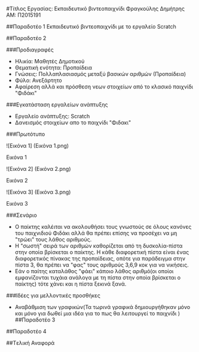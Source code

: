 ﻿#Τίτλος Εργασίας: Εκπαιδευτικό βιντεοπαιχνίδι
Φραγκούλης Δημήτρης
ΑΜ: Π2015191

##Παραδοτέο 1
Εκπαιδευτικό βιντεοπαιχνίδι με το εργαλείο Scratch


##Παραδοτέο 2

###Προδιαγραφές

* Ηλικία: Μαθητές Δημοτικού
* Θεματική ενότητα: Προπαίδεια
* Γνώσεις: Πολλαπλασιασμός μεταξύ βασικών αριθμών (Προπαίδεια)
* Φύλο: Ανεξάρτητο
* Αφαίρεση αλλά και πρόσθεση νεων στοιχείων από το κλασικό παιχνίδι "Φιδάκι"

###Εγκατάσταση εργαλείων ανάπτυξης

* Εργαλείο ανάπτυξης: Scratch
* Δανεισμός στοιχείων απο το παιχνίδι "Φιδακι"

###Πρωτότυπο

![Εικόνα 1] (Εικόνα 1.png)

Εικόνα 1

![Εικόνα 2] (Εικόνα 2.png)

Εικόνα 2

![Εικόνα 3] (Εικόνα 3.png)

Εικόνα 3

###Σενάριο

* Ο παίκτης καλέιται να ακολουθήσει τους γνωστούς σε όλους κανόνες του παιχνιδιού Φιδάκι αλλά θα πρέπει επίσης να προσέχει να μη "τρώει" τους λάθος αριθμούς.
* Η "σωστή" σειρά των αριθμών καθορίζεται από τη δυσκολία-πίστα στην οποία βρίσκεται ο παίκτης. Η κάθε διαφορετική πίστα είναι ένας διαφορετικός πίνακας της προπαίδειας, οπότε για παράδειγμα στην πίστα 3, θα πρέπει να "φας" τους αριθμούς 3,6,9 κοκ για να νικήσεις.
* Εάν ο παίτης καταλάθος "φάει" κάποιο λάθος αριθμό(οι οποίοι εμφανίζονται τυχάια ανάλογα με τη πίστα στην οποία βρίσκεται ο παίκτης) τότε χάνει και η πίστα ξεκινά ξανά.

###Ιδέες για μελλοντικές προσθήκες
* Αναβάθμιση των γραφικών(Τα τωρινά γραφικά δημιουργήθηκαν μόνο και μόνο για δωθεί μια ιδέα για το πως θα λειτουργεί το παιχνίδι )
##Παραδοτέο 3


##Παραδοτέο 4


##Tελική Αναφορά

